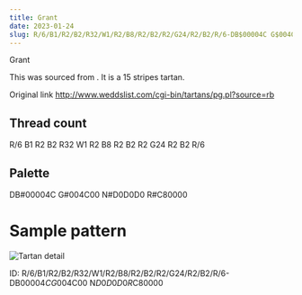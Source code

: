 ```yaml
---
title: Grant
date: 2023-01-24
slug: R/6/B1/R2/B2/R32/W1/R2/B8/R2/B2/R2/G24/R2/B2/R/6-DB$00004C G$004C00 N$D0D0D0 R$C80000
---
```

Grant

This was sourced from <no value>.  It is a 15 stripes tartan.

Original link http://www.weddslist.com/cgi-bin/tartans/pg.pl?source=rb

## Thread count
R/6 B1 R2 B2 R32 W1 R2 B8 R2 B2 R2 G24 R2 B2 R/6

## Palette
DB#00004C G#004C00 N#D0D0D0 R#C80000

# Sample pattern

![Tartan detail](tartan.png "R/6 B1 R2 B2 R32 W1 R2 B8 R2 B2 R2 G24 R2 B2 R/6 tartan")

ID: R/6/B1/R2/B2/R32/W1/R2/B8/R2/B2/R2/G24/R2/B2/R/6-DB$00004C G$004C00 N$D0D0D0 R$C80000